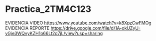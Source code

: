 # Practica_2TM4C123
EVIDENCIA VIDEO 
https://www.youtube.com/watch?v=k8XpzCwFMOg 
EVIDENCIA REPORTE
https://drive.google.com/file/d/1A-okUZyU-vGje3WQvyKZH1o66Lt2d7jL/view?usp=sharing
